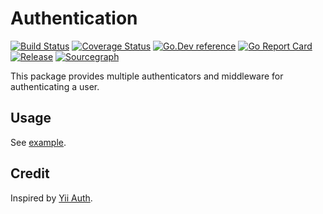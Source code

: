 # Authentication
[![Build Status](https://travis-ci.org/clevergo/auth.svg?branch=master)](https://travis-ci.org/clevergo/auth)
[![Coverage Status](https://coveralls.io/repos/github/clevergo/auth/badge.svg?branch=master)](https://coveralls.io/github/clevergo/auth?branch=master)
[![Go.Dev reference](https://img.shields.io/badge/go.dev-reference-blue?logo=go&logoColor=white)](https://pkg.go.dev/clevergo.tech/auth?tab=doc)
[![Go Report Card](https://goreportcard.com/badge/clevergo.tech/auth)](https://goreportcard.com/report/clevergo.tech/auth)
[![Release](https://img.shields.io/github/release/clevergo/auth.svg?style=flat-square)](https://github.com/clevergo/auth/releases)
[![Sourcegraph](https://sourcegraph.com/clevergo.tech/auth/-/badge.svg)](https://sourcegraph.com/github.com/clevergo/auth?badge)

This package provides multiple authenticators and middleware for authenticating a user.

## Usage

See [example](example).

## Credit

Inspired by [Yii Auth](https://github.com/yiisoft/auth).
